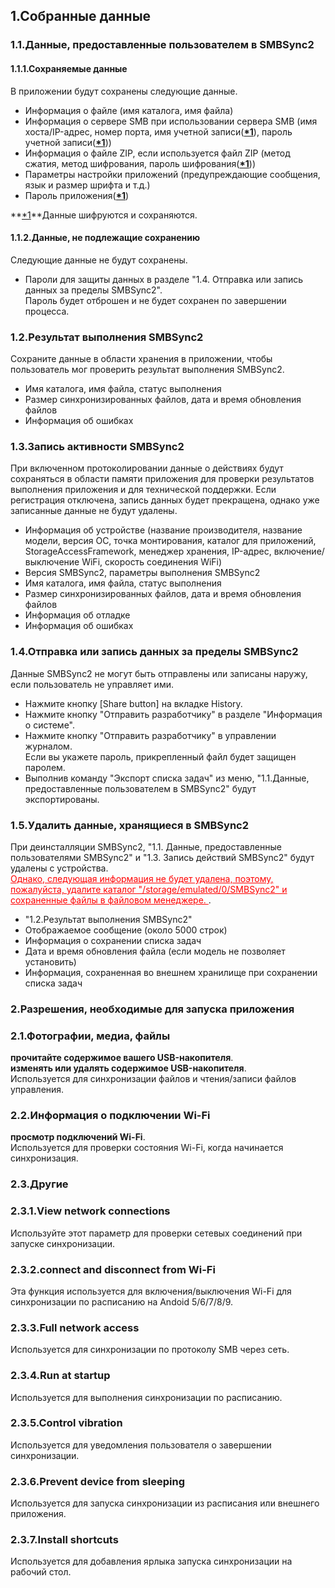 ## 1.Собранные данные  
### 1.1.Данные, предоставленные пользователем в SMBSync2  

#### 1.1.1.Сохраняемые данные  
В приложении будут сохранены следующие данные.  

- Информация о файле (имя каталога, имя файла)  
- Информация о сервере SMB при использовании сервера SMB (имя хоста/IP-адрес, номер порта, имя учетной записи(**<u>\*1</u>**), пароль учетной записи(**<u>\*1</u>**))  
- Информация о файле ZIP, если используется файл ZIP (метод сжатия, метод шифрования, пароль шифрования(**<u>\*1</u>**))  
- Параметры настройки приложений (предупреждающие сообщения, язык и размер шрифта и т.д.)  
- Пароль приложения(**<u>\*1</u>**)  

**<u>\*1</u>**Данные шифруются и сохраняются.  

#### 1.1.2.Данные, не подлежащие сохранению  
Следующие данные не будут сохранены.  

- Пароли для защиты данных в разделе "1.4. Отправка или запись данных за пределы SMBSync2".  
Пароль будет отброшен и не будет сохранен по завершении процесса.  

### 1.2.Результат выполнения SMBSync2  

Сохраните данные в области хранения в приложении, чтобы пользователь мог проверить результат выполнения SMBSync2.  

- Имя каталога, имя файла, статус выполнения  
- Размер синхронизированных файлов, дата и время обновления файлов  
- Информация об ошибках  

### 1.3.Запись активности SMBSync2  

При включенном протоколировании данные о действиях будут сохраняться в области памяти приложения для проверки результатов выполнения приложения и для технической поддержки. Если регистрация отключена, запись данных будет прекращена, однако уже записанные данные не будут удалены.  

- Информация об устройстве (название производителя, название модели, версия ОС, точка монтирования, каталог для приложений, StorageAccessFramework, менеджер хранения, IP-адрес, включение/выключение WiFi, скорость соединения WiFi)  
- Версия SMBSync2, параметры выполнения SMBSync2  
- Имя каталога, имя файла, статус выполнения  
- Размер синхронизированных файлов, дата и время обновления файлов  
- Информация об отладке  
- Информация об ошибках  

### 1.4.Отправка или запись данных за пределы SMBSync2  

Данные SMBSync2 не могут быть отправлены или записаны наружу, если пользователь не управляет ими.  

- Нажмите кнопку [Share button] на вкладке History.  
- Нажмите кнопку "Отправить разработчику" в разделе "Информация о системе".  
- Нажмите кнопку "Отправить разработчику" в управлении журналом.  
Если вы укажете пароль, прикрепленный файл будет защищен паролем.  
- Выполнив команду "Экспорт списка задач" из меню, "1.1.Данные, предоставленные пользователем в SMBSync2" будут экспортированы.  

### 1.5.Удалить данные, хранящиеся в SMBSync2  

При деинсталляции SMBSync2, "1.1. Данные, предоставленные пользователями SMBSync2" и "1.3. Запись действий SMBSync2" будут удалены с устройства.  
<span style="color: red;"><u>Однако, следующая информация не будет удалена, поэтому, пожалуйста, удалите каталог "/storage/emulated/0/SMBSync2" и сохраненные файлы в файловом менеджере. </u></span>.  

- "1.2.Результат выполнения SMBSync2"  
- Отображаемое сообщение (около 5000 строк)  
- Информация о сохранении списка задач  
- Дата и время обновления файла (если модель не позволяет установить)  
- Информация, сохраненная во внешнем хранилище при сохранении списка задач  

### 2.Разрешения, необходимые для запуска приложения  

### 2.1.Фотографии, медиа, файлы  
**прочитайте содержимое вашего USB-накопителя**.  
**изменять или удалять содержимое USB-накопителя**.  
Используется для синхронизации файлов и чтения/записи файлов управления.  

### 2.2.Информация о подключении Wi-Fi  
**просмотр подключений Wi-Fi**.  
Используется для проверки состояния Wi-Fi, когда начинается синхронизация.  

### 2.3.Другие  
### 2.3.1.View network connections  
Используйте этот параметр для проверки сетевых соединений при запуске синхронизации.  
### 2.3.2.connect and disconnect from Wi-Fi  
Эта функция используется для включения/выключения Wi-Fi для синхронизации по расписанию на Andoid 5/6/7/8/9.  
### 2.3.3.Full network access  
Используется для синхронизации по протоколу SMB через сеть.  
### 2.3.4.Run at startup  
Используется для выполнения синхронизации по расписанию.  
### 2.3.5.Control vibration  
Используется для уведомления пользователя о завершении синхронизации.  
### 2.3.6.Prevent device from sleeping  
Используется для запуска синхронизации из расписания или внешнего приложения.  
### 2.3.7.Install shortcuts  
Используется для добавления ярлыка запуска синхронизации на рабочий стол.  
